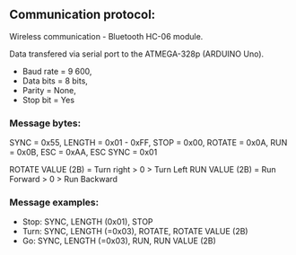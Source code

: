 ## Communication protocol:

Wireless communication - Bluetooth HC-06 module.

Data transfered via serial port to the ATMEGA-328p (ARDUINO Uno).

- Baud rate = 9 600,
- Data bits = 8 bits,
- Parity = None,
- Stop bit = Yes

### Message bytes:

SYNC     = 0x55,
LENGTH   = 0x01 - 0xFF,
STOP     = 0x00,
ROTATE   = 0x0A,
RUN      = 0x0B,
ESC      = 0xAA,
ESC SYNC = 0x01

ROTATE VALUE (2B) = Turn right  > 0 > Turn Left
RUN VALUE (2B)    = Run Forward > 0 > Run Backward

### Message examples:

- Stop: SYNC, LENGTH (0x01), STOP
- Turn: SYNC, LENGTH (=0x03), ROTATE, ROTATE VALUE (2B)
- Go:   SYNC, LENGTH (=0x03), RUN, RUN VALUE (2B)
